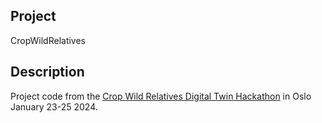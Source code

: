 ## Project 
CropWildRelatives

## Description

Project code from the [Crop Wild Relatives Digital Twin Hackathon](https://biodt.eu/events/biodt-hackathon-bring-your-own-data-byod-second-end-users-workshop) in Oslo January 23-25 2024.
